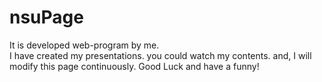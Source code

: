 # nsuPage
It is developed web-program by me.<br/>
I have created my presentations.
you could watch my contents.
and, I will modify this page continuously.
Good Luck and have a funny!

